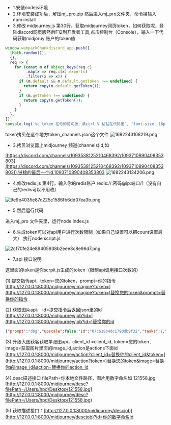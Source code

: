 - 1.安装nodejs环境
- 2.环境安装成功后，解压mj_pro.zip 然后进入mj_pro文件夹，命令换输入npm install 
- 3.修改 midjourney.js 第30行，获取midjourney网页token，如何获取呢，登陆discord网页版然后F12到开发者工具,点击控制台（Console），输入一下代码获取midjoruy 账户的token值
```javascript
window.webpackChunkdiscord_app.push([
  [Math.random()],
  {},
  req => {
    for (const m of Object.keys(req.c)
         .map(x => req.c[x].exports)
         .filter(x => x)) {
      if (m.default && m.default.getToken !== undefined) {
        return copy(m.default.getToken());
      }
      if (m.getToken !== undefined) {
        return copy(m.getToken());
      }
    }
  },
]);
console.log(`%c token 在你的剪切板，请ctrl V 粘贴在代码里`, 'font-size: 16px');
```
token拷贝在这个地方token_channels.json这个文件
![1682243108219.png](https://cdn.nlark.com/yuque/0/2023/png/349020/1682243112712-6e1804fc-cdbe-4225-9d9f-29deb61031d7.png#averageHue=%23657e55&clientId=ueb67953c-f3ee-4&from=paste&height=194&id=udc0a2c79&name=1682243108219.png&originHeight=194&originWidth=1089&originalType=binary&ratio=1&rotation=0&showTitle=false&size=22288&status=done&style=none&taskId=u86635a9b-1571-464e-a6fd-5463d4515a1&title=&width=1089)

- 3.拷贝浏览器上midjourney 频道(channels)id,如

 [https://discord.com/channels/1093538125210468392/1093710890408353803](https://discord.com/channels/1093538125210468392/1093710890408353803(),链接的最后一个id,1093710890408353803
![1682243134206.png](https://cdn.nlark.com/yuque/0/2023/png/349020/1682243137292-39c15508-d68d-4b2e-923b-30a45496d862.png#averageHue=%2377693d&clientId=ueb67953c-f3ee-4&from=paste&height=163&id=u35fac500&name=1682243134206.png&originHeight=163&originWidth=789&originalType=binary&ratio=1&rotation=0&showTitle=false&size=11885&status=done&style=none&taskId=ucfe43dee-bd45-473e-9c38-c22efae0af8&title=&width=789)

- 4.修改redis.js 第4行，输入你的redis账户 redis://:密码@ip:端口/1（没有自己的redis可以不用改）

![9e9e4035e87c225c1586fb6dd07ea3b.png](https://cdn.nlark.com/yuque/0/2023/png/349020/1681979395874-818f55e8-87cd-469a-9797-94aaaba937b7.png#averageHue=%232f2c2c&clientId=ub2ad30c8-1860-4&from=paste&height=346&id=u7bb314dd&name=9e9e4035e87c225c1586fb6dd07ea3b.png&originHeight=346&originWidth=961&originalType=binary&ratio=1&rotation=0&showTitle=false&size=45553&status=done&style=none&taskId=u98d2c61b-769f-4406-9e65-2c916b83e5c&title=&width=961)

- 5.然后运行代码

进入mj_pro 文件夹里，运行node index.js

- 6.生成token可以对api用户进行次数限制（如果自己设置可以把count设置最大）
执行node script.js 

![2cf70fe24e89405938b2eee3c8e96d7.png](https://cdn.nlark.com/yuque/0/2023/png/349020/1682048817291-b6061ceb-fd34-41ee-bb2b-cf73cb752f6d.png#averageHue=%232e2d2c&clientId=u5d8d1fd8-cf2e-4&from=paste&height=479&id=ufd49ccb6&name=2cf70fe24e89405938b2eee3c8e96d7.png&originHeight=479&originWidth=728&originalType=binary&ratio=1&rotation=0&showTitle=false&size=43078&status=done&style=none&taskId=u8e240c2b-6a42-4f60-b936-920d8f41dcf&title=&width=728)

- 7.api 接口说明

这里面的token是你scrpit.js生成的token（限制api调用接口次数的）


(1).提交指令api，token=您的token，prompt=你的指令
[http://127.0.0.1:8000/midjourney/imagine?token=](http://127.0.0.1:8000/midjourney/imagine?token=)替换您的token&prompt=替换你的指令


(2).获取图片api， id=提交指令后返回json里的id
[http://127.0.0.1:8000/midjourney/job?id=](http://127.0.0.1:8000/midjourney/job?id=)替换你的id


```json
{"prompt":"dog","upscale":false,"id":"07c618b4dc1790db9f32","tasks":1,"images":[{"id":"1098425776031924225","url":"https://cdn.discordapp.com/attachments/1093710890408353803/1098425775474090085/love3_dog_id07c618b4dc1790db9f32_c175bd36-ea7e-4f5f-891b-aaa48f0c836b.png","upscaled":false,"actions":[[{"label":"U1","id":"MJ::JOB::upsample::1::c175bd36-ea7e-4f5f-891b-aaa48f0c836b"},{"label":"U2","id":"MJ::JOB::upsample::2::c175bd36-ea7e-4f5f-891b-aaa48f0c836b"},{"label":"U3","id":"MJ::JOB::upsample::3::c175bd36-ea7e-4f5f-891b-aaa48f0c836b"},{"label":"U4","id":"MJ::JOB::upsample::4::c175bd36-ea7e-4f5f-891b-aaa48f0c836b"},{"label":"🔄","id":"MJ::JOB::reroll::0::c175bd36-ea7e-4f5f-891b-aaa48f0c836b::SOLO"}],[{"label":"V1","id":"MJ::JOB::variation::1::c175bd36-ea7e-4f5f-891b-aaa48f0c836b"},{"label":"V2","id":"MJ::JOB::variation::2::c175bd36-ea7e-4f5f-891b-aaa48f0c836b"},{"label":"V3","id":"MJ::JOB::variation::3::c175bd36-ea7e-4f5f-891b-aaa48f0c836b"},{"label":"V4","id":"MJ::JOB::variation::4::c175bd36-ea7e-4f5f-891b-aaa48f0c836b"}]]}]}
```


(3).升级大图获客获取单张图api，client_id =client_id, token=您的token , image=获取图片里面的image_id,action是actions下面id
[http://127.0.0.1:8000/midjourney/action?client_id=替换你的client_id&token=](http://127.0.0.1:8000/midjourney/action?token=)替换您的token&image=替换你的image_id&action=替换你的action_id


(4).desc描述接口
filePath=你本地文件路径，图片用数字命名如 121558.jpg
[http://127.0.0.1:8000/midjourney/desc?filePath=/Users/hpd/Desktop/121558.jpg](http://127.0.0.1:8000/midjourney/desc?filePath=/Users/hpd/Desktop/121558.jpg)


(5).获取描述接口：[http://127.0.0.1:8000/midjourney/descjob](http://127.0.0.1:8000/midjourney/descjob)?id=你的数字命名id
